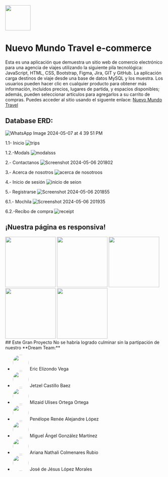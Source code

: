 <img src="https://github.com/Ulimax/E-commerce-Java.lio/assets/160265351/497f95d1-3a29-4153-8385-7b9568f69ec4" width="80" height="auto">


# Nuevo Mundo Travel e-commerce


<section>
 Esta es una aplicación que demuestra un sitio web de comercio electrónico para una agencia de viajes utilizando la siguiente pila tecnológica: JavaScript, HTML, CSS, Bootstrap, Figma, Jira, GIT y GitHub. La aplicación carga destinos de viaje desde una base de datos MySQL y los muestra. Los usuarios pueden hacer clic en cualquier producto para obtener más información, incluidos precios, lugares de partida, y espacios disponibles; además, pueden seleccionar artículos para agregarlos a su carrito de compras. Puedes acceder al sitio usando el siguente enlace:
<a href="https://nuevomundotravel.netlify.app/" target="_blank"> Nuevo Mundo Travel</a>
</section>


## Database ERD: 

![WhatsApp Image 2024-05-07 at 4 39 51 PM](https://github.com/Ulimax/E-commerce-Java.lio/assets/111305296/fde8a261-23ba-49ad-a529-94847f7771bf)


1.1- Inicio
![trips](https://github.com/Ulimax/E-commerce-Java.lio/assets/160265351/f9ef60cc-f88b-420b-9ba4-def3ad518aed)

  1.2.-Modals
![modalsss](https://github.com/Ulimax/E-commerce-Java.lio/assets/160265351/8d17896f-d569-4fa9-b9f1-ced3cc05162a)


2.- Contactanos
![Screenshot 2024-05-06 201802](https://github.com/Ulimax/E-commerce-Java.lio/assets/160265351/f93d3af2-1a44-47ee-93d7-bb08e806df7d)

3.- Acerca de nosotros 
![acerca de nosotroos](https://github.com/Ulimax/E-commerce-Java.lio/assets/160265351/25922e08-e54f-45db-91e6-2992114b2839)

4.- Inicio de sesión
![inicio de seion ](https://github.com/Ulimax/E-commerce-Java.lio/assets/160265351/d66204da-4631-4b7a-9caf-bfa0724f6d1b)

5.- Registrarse
![Screenshot 2024-05-06 201855](https://github.com/Ulimax/E-commerce-Java.lio/assets/160265351/3873cb9d-d759-40f9-8103-093b50b4a071)

6.1.- Mochila
![Screenshot 2024-05-06 201935](https://github.com/Ulimax/E-commerce-Java.lio/assets/160265351/5b793b54-ccef-4b2c-8d60-ea3ad96f948a)

 
6.2.-Recibo de compra 
![receipt](https://github.com/Ulimax/E-commerce-Java.lio/assets/160265351/0f158249-ac9c-4ef0-8e67-83a975dc945f)

## ¡Nuestra página es responsiva!
<section> 
<img src="https://github.com/Ulimax/E-commerce-Java.lio/assets/160265351/a995ef70-b21b-4e3e-a66b-f77ea3aa3692" width="160" height="auto">
 <img src="https://github.com/Ulimax/E-commerce-Java.lio/assets/160265351/951eae76-dcbd-4aac-94e6-599b8315479b" width="160" height="auto">
 <img src="https://github.com/Ulimax/E-commerce-Java.lio/assets/160265351/0dab9b0a-3d20-4657-9884-c51ff3a5eeba" width="160" height="auto">
 <img src="https://github.com/Ulimax/E-commerce-Java.lio/assets/160265351/d0a729c1-e2db-460d-9a54-7e8fbb9128b4" width="160" height="auto">
 <img src="https://github.com/Ulimax/E-commerce-Java.lio/assets/160265351/4eb6a2c5-09e0-4b3c-a6cf-6f48b23a79f3" width="160" height="auto">


</section>
## Este Gran Proyecto No se habría logrado culminar sin la partipación de nuestro **Dream Team:** 
<section>

+ <img src="https://avatars.githubusercontent.com/u/154300901?s=400&v=4" width="50" height="auto" style="border-radius: 50%;">  Eric Elizondo Vega  
+  <img src="https://avatars.githubusercontent.com/u/160265351?s=400&u=ff748f6309b4bb80b0d04535a352433a92879687&v=4" width="50" height="auto" style="border-radius: 50%;">  Jetzel Castillo Baez 
+  <img src="https://avatars.githubusercontent.com/u/111305296?v=4" width="50" height="auto" style="border-radius: 50%;">  Mizaid Ulises Ortega Ortega
+ <img src="https://avatars.githubusercontent.com/u/160263083?v=4" width="50" height="auto" style="border-radius: 50%;">  Penélope Renée Alejandre López 
+ <img src="https://avatars.githubusercontent.com/u/157545685?v=4" width="50" height="auto" style="border-radius: 50%;">  Miguel Ángel González Martínez 
+ <img src="https://avatars.githubusercontent.com/u/160262662?v=4" width="50" height="auto" style="border-radius: 50%;">  Ariana Nathali Colmenares Rubio 
+ <img src="https://avatars.githubusercontent.com/u/160262027?v= " width="50" height="auto" style="border-radius: 50%;">  José de Jésus López Morales 

</section>
